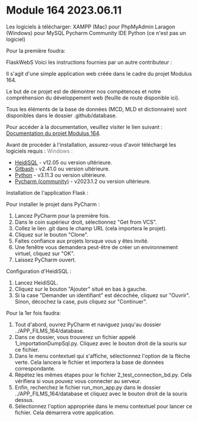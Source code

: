 # Module 164 2023.06.11

Les logiciels à télécharger:
XAMPP (Mac) pour PhpMyAdmin
Laragon (Windows) pour MySQL
Pycharm Community IDE
Python (ce n'est pas un logiciel)

Pour la première foudra:

FlaskWebS
Voici les instructions fournies par un autre contributeur :

Il s'agit d'une simple application web créée dans le cadre du projet Modulus 164.

Le but de ce projet est de démontrer nos compétences et notre compréhension du développement web (feuille de route disponible ici).

Tous les éléments de la base de données (MCD, MLD et dictionnaire) sont disponibles dans le dossier .github/database.

Pour accéder à la documentation, veuillez visiter le lien suivant : [Documentation du projet Modulus 164](https://info164.github.io/doc164ver1/index.html).

Avant de procéder à l'installation, assurez-vous d'avoir téléchargé les logiciels requis :
<span style="color: #777;">Windows :</span>
- [HeidiSQL](https://www.heidisql.com/download.php) - v12.05 ou version ultérieure.
- [Gitbash](https://git-scm.com/download/win) - v2.41.0 ou version ultérieure.
- [Python](https://www.python.org/downloads/) - v3.11.3 ou version ultérieure.
- [Pycharm (community)](https://www.jetbrains.com/pycharm/download/?source=google&medium=cpc&campaign=14123077402&term=pycharm&content=536947779984&gad=1#section=windows) - v2023.1.2 ou version ultérieure.

Installation de l'application Flask :

Pour installer le projet dans PyCharm :
1) Lancez PyCharm pour la première fois.
2) Dans le coin supérieur droit, sélectionnez "Get from VCS".
3) Collez le lien .git dans le champ URL (cela importera le projet).
4) Cliquez sur le bouton "Clone".
5) Faites confiance aux projets lorsque vous y êtes invité.
6) Une fenêtre vous demandera peut-être de créer un environnement virtuel, cliquez sur "OK".
7) Laissez PyCharm ouvert.

Configuration d'HeidiSQL :
1) Lancez HeidiSQL.
2) Cliquez sur le bouton "Ajouter" situé en bas à gauche.
3) Si la case "Demander un identifiant" est décochée, cliquez sur "Ouvrir". Sinon, décochez la case, puis cliquez sur "Continuer".

Pour la 1er fois faudra:

1) Tout d'abord, ouvrez PyCharm et naviguez jusqu'au dossier ../APP_FILMS_164/database.
2) Dans ce dossier, vous trouverez un fichier appelé 1_importationDumpSql.py. Cliquez avec le bouton droit de la souris sur ce fichier.
3) Dans le menu contextuel qui s'affiche, sélectionnez l'option de la flèche verte. Cela lancera le fichier et importera la base de données correspondante.
4) Répétez les mêmes étapes pour le fichier 2_test_connection_bd.py. Cela vérifiera si vous pouvez vous connecter au serveur.
5) Enfin, recherchez le fichier run_mon_app.py dans le dossier ../APP_FILMS_164/database et cliquez avec le bouton droit de la souris dessus.
6) Sélectionnez l'option appropriée dans le menu contextuel pour lancer ce fichier. Cela démarrera votre application.
